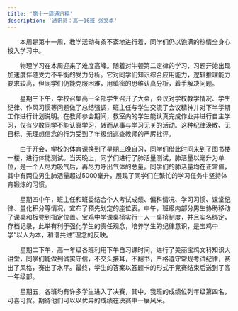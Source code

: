```yaml
---
title: '第十一周通讯稿'
description: '通讯员：高一16班 张文卓'
---
```


　　本周是第十一周，教学活动有条不紊地进行着，同学们仍以饱满的热情全身心投入学习中。

　　物理学习在本周迎来了难度高峰。随着对牛顿第二定律的学习，习题开始出现加速度伴随受力不平衡的受力分析。它对同学们知识综合应用能力，逻辑推理能力要求较高，但同学们仍能克服困难，用缜密的思维认真分析，着手解决问题。

　　星期三下午，学校召集高一全部学生召开了大会，会议对学校教学情况、学生纪律、作风习惯等问题做了总结强调，班主任与学生交流了会议精神并对下半学期工作进行计划说明。在教师参会期间，教室内的学生能认真完成作业并进行自主学习，仅有少数同学不能认真学习，转而从事与学习无关的活动。这种纪律涣散、无目标、无理想信念的行为受到了年级组巡查教师的严厉批评。

　　由于开会，学校的体育课换到了星期三晚自习，同学们借此时间来到了图书楼一楼，进行体能测试。当天晚上，同学们进行了肺活量测试，肺活量以毫升为单位，是一个人尽力吸气后，再尽力呼出气体的总量。同学们的肺活量均在正常值，其中有两位男生肺活量超过5000毫升，展现了同学们在繁忙的学习任务中坚持体育锻炼的习惯。

　　星期四中午，班主任和班委结合个人考试成绩、偏科情况、学习习惯、课堂纪律、量化积分等情况，宣布了预先划定的座位表。中午，班级内部分男生协助移动了课桌和板凳到指定位置。宝鸡中学课桌椅实行一人一桌椅制度，并且实名绑定，存档记录，此举有利于强化学生的责任观念，培养学生的纪律意识，是宝鸡中学“以人为本，和谐共进”理念的反映。

　　星期二下午，高一年级各班利用下午自习课时间，进行了美丽宝鸡文科知识大讲堂，同学们能做到诚实守信，不交头接耳，不翻书，严格遵守常规考试纪律，赛出了风格，赛出了水平。最终，学生的答案以答题卡的形式于竞赛结束后送到了高一年级部。

　　星期五，各班均有许多学生进入了决赛，其中，我班的成绩位列年级第四名，可喜可贺。期待他们可以以优异的成绩在决赛中一展风采。
